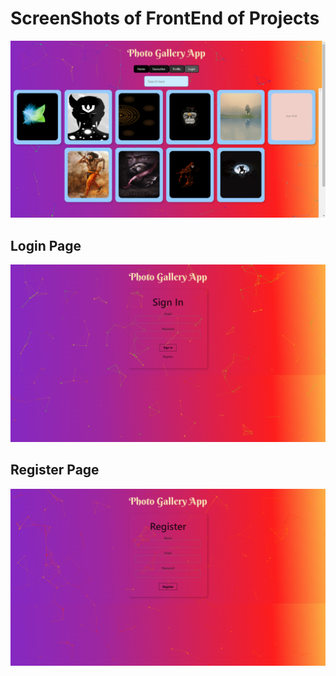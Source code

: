 # ScreenShots of FrontEnd of Projects
![Home Page](https://github.com/ankitkhedar12/Photo-Gallery/blob/main/Screenshot%20(29).png)
## Login Page
![Login Page](https://github.com/ankitkhedar12/Photo-Gallery/blob/main/Screenshot%20(30).png)

## Register Page
![Register Page](https://github.com/ankitkhedar12/Photo-Gallery/blob/main/Screenshot%20(31).png)
